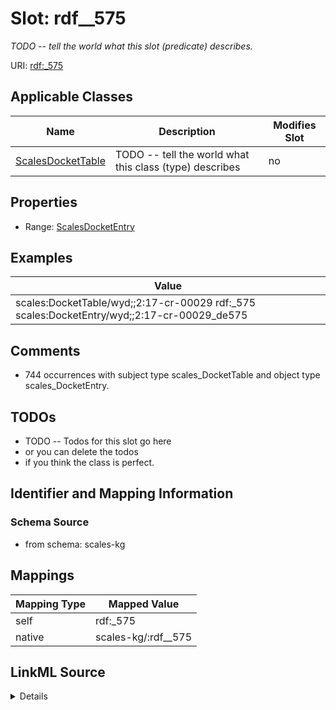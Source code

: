 

# Slot: rdf__575


_TODO -- tell the world what this slot (predicate) describes._





URI: [rdf:_575](http://www.w3.org/1999/02/22-rdf-syntax-ns#_575)



<!-- no inheritance hierarchy -->





## Applicable Classes

| Name | Description | Modifies Slot |
| --- | --- | --- |
| [ScalesDocketTable](../classes/ScalesDocketTable.md) | TODO -- tell the world what this class (type) describes |  no  |







## Properties

* Range: [ScalesDocketEntry](../classes/ScalesDocketEntry.md)






## Examples

| Value |
| --- |
| scales:DocketTable/wyd;;2:17-cr-00029 rdf:_575 scales:DocketEntry/wyd;;2:17-cr-00029_de575 |

## Comments

* 744 occurrences with subject type scales_DocketTable and object type scales_DocketEntry.

## TODOs

* TODO -- Todos for this slot go here
* or you can delete the todos
* if you think the class is perfect.

## Identifier and Mapping Information







### Schema Source


* from schema: scales-kg




## Mappings

| Mapping Type | Mapped Value |
| ---  | ---  |
| self | rdf:_575 |
| native | scales-kg/:rdf__575 |




## LinkML Source

<details>
```yaml
name: rdf__575
description: TODO -- tell the world what this slot (predicate) describes.
todos:
- TODO -- Todos for this slot go here
- or you can delete the todos
- if you think the class is perfect.
comments:
- 744 occurrences with subject type scales_DocketTable and object type scales_DocketEntry.
examples:
- value: scales:DocketTable/wyd;;2:17-cr-00029 rdf:_575 scales:DocketEntry/wyd;;2:17-cr-00029_de575
from_schema: scales-kg
rank: 1000
slot_uri: rdf:_575
alias: rdf__575
domain_of:
- scales_DocketTable
range: scales_DocketEntry

```
</details>
